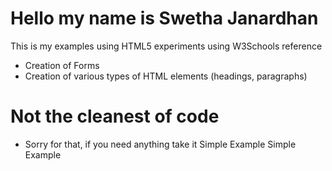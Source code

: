 # Hello my name is Swetha Janardhan
This is my examples using HTML5 experiments using W3Schools reference

  - Creation of Forms
  - Creation of various types of HTML elements (headings, paragraphs)
  

# Not the cleanest of code

  - Sorry for that, if you need anything take it
  S i m p l e   E x a m p l e  
 S i m p l e   E x a m p l e  
 